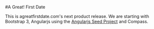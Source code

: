 #A Great! First Date

This is agreatfirstdate.com's next product release. We are starting with Bootstrap 3, Angularjs using the [Angularjs Seed Project](https://github.com/angular/angular-seed/) and Compass.
